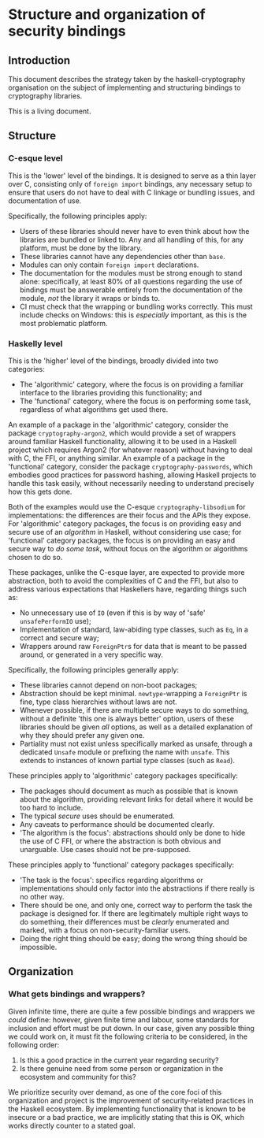 # Structure and organization of security bindings

## Introduction

This document describes the strategy taken by the haskell-cryptography organisation on the subject of implementing and structuring bindings to cryptography libraries.

This is a living document.

## Structure

### C-esque level

This is the 'lower' level of the bindings. It is designed to serve as a thin
layer over C, consisting only of `foreign import` bindings, any necessary setup
to ensure that users do not have to deal with C linkage or bundling issues, and
documentation of use.

Specifically, the following principles apply:

* Users of these libraries should never have to even think about how the
  libraries are bundled or linked to. Any and all handling of this, for any
  platform, must be done by the library.
* These libraries cannot have any dependencies other than `base`.
* Modules can only contain `foreign import` declarations.
* The documentation for the modules must be strong enough to stand alone:
  specifically, at least 80% of all questions regarding the use of bindings must
  be answerable entirely from the documentation of the module, _not_ the library
  it wraps or binds to.
* CI must check that the wrapping or bundling works correctly. This must
  include checks on Windows: this is _especially_ important, as this is the most
  problematic platform.

### Haskelly level

This is the 'higher' level of the bindings, broadly divided into two categories:

* The 'algorithmic' category, where the focus is on providing a familiar
  interface to the libraries providing this functionality; and
* The 'functional' category, where the focus is on performing some task,
  regardless of what algorithms get used there.

An example of a package in the 'algorithmic' category, consider the package
`cryptography-argon2`, which would provide a set of wrappers around familiar
Haskell functionality, allowing it to be used in a Haskell project which
requires Argon2 (for whatever reason) without having to deal with C, the FFI, or
anything similar. An example of a package in the 'functional' category, consider
the package `cryptography-passwords`, which embodies good practices for
password hashing, allowing Haskell projects to handle this task easily, without
necessarily needing to understand precisely how this gets done.

Both of the examples would use the C-esque `cryptography-libsodium` for
implementations: the differences are their focus and the APIs they expose. For
'algorithmic' category packages, the focus is on providing easy and secure use
of an _algorithm_ in Haskell, without considering use case; for 'functional'
category packages, the focus is on providing an easy and secure way to _do some
task_, without focus on the algorithm or algorithms chosen to do so.

These packages, unlike the C-esque layer, are expected to provide more
abstraction, both to avoid the complexities of C and the FFI, but also to
address various expectations that Haskellers have, regarding things such as:

* No unnecessary use of `IO` (even if this is by way of 'safe' `unsafePerformIO`
  use);
* Implementation of standard, law-abiding type classes, such as `Eq`, in a
  correct and secure way;
* Wrappers around raw `ForeignPtr`s for data that is meant to be passed around,
  or generated in a very specific way.

Specifically, the following principles generally apply:

* These libraries cannot depend on non-boot packages;
* Abstraction should be kept minimal. `newtype`-wrapping a `ForeignPtr` is fine,
  type class hierarchies without laws are not.
* Whenever possible, if there are multiple secure ways to do something, without
  a definite 'this one is always better' option, users of these libraries should
  be given _all_ options, as well as a detailed explanation of why they should
  prefer any given one.
* Partiality must not exist unless specifically marked as unsafe, through a
  dedicated `Unsafe` module or prefixing the name with `unsafe`. This extends to
  instances of known partial type classes (such as `Read`).

These principles apply to 'algorithmic' category packages specifically:

* The packages should document as much as possible that is known about the
  algorithm, providing relevant links for detail where it would be too hard to
  include.
* The typical _secure_ uses should be enumerated.
* Any caveats to performance should be documented clearly.
* 'The algorithm is the focus': abstractions should only be done to hide the use
  of C FFI, or where the abstraction is both obvious and unarguable. Use cases
  should not be pre-supposed.

These principles apply to 'functional' category packages specifically:

* 'The task is the focus': specifics regarding algorithms or implementations
  should only factor into the abstractions if there really is no other way.
* There should be one, and only one, correct way to perform the task the package
  is designed for. If there are legitimately multiple right ways to do
  something, their differences must be _clearly_ enumerated and marked, with a
  focus on non-security-familiar users.
* Doing the right thing should be easy; doing the wrong thing should be
  impossible.

## Organization

### What gets bindings and wrappers?

Given infinite time, there are quite a few possible bindings and wrappers we
_could_ define: however, given finite time and labour, some standards for
inclusion and effort must be put down. In our case, given any possible thing we
could work on, it must fit the following criteria to be considered, in the
following order:

1. Is this a good practice in the current year regarding security?
2. Is there genuine need from some person or organization in the ecosystem and
   community for this?

We prioritize security over demand, as one of the core
foci of this organization and project is the improvement of security-related
practices in the Haskell ecosystem.
By implementing functionality that is known
to be insecure or a bad practice, we are implicitly stating that this is OK,
which works directly counter to a stated goal.
